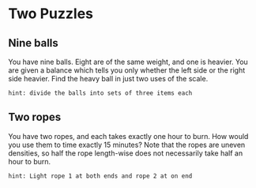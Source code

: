 # Two Puzzles

## Nine balls

   You have nine balls. Eight are of the same weight, and one is heavier. You are given a balance which tells you only whether the left side or the right side heavier. Find the heavy ball in just two uses of the scale.

   `hint: divide the balls into sets of three items each`

## Two ropes

   You have two ropes, and each takes exactly one hour to burn. How would you use them to time exactly 15 minutes? Note that the ropes are uneven densities, so half the rope length-wise does not necessarily take half an hour to burn.

   `hint: Light rope 1 at both ends and rope 2 at on end`

